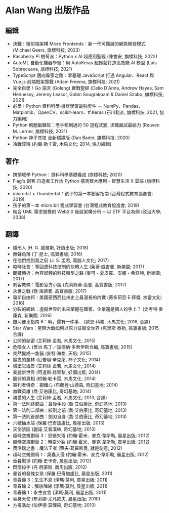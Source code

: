 # Alan Wang 出版作品

## 編輯

- 決戰！微前端架構 Micro Frontends：新一代可擴展的網頁開發模式 (Michael Geers, 旗標科技; 2023)
- Raspberry Pi 樹莓派：Python x AI 超應用聖經 (陳會安, 旗標科技; 2022)
- AutoML 自動化機器學習：用 AutoKeras 超輕鬆打造高效能 AI 模型 (Luis Sobrecueva, 旗標科技; 2021)
- TypeScript 邁向專家之路：零基礎 JavaScript 打通 Angular、React 與 Vue.js 前端框架實戰 (Adam Freema, 旗標科技; 2021)
- 完全自學！Go 語言 (Golang) 實戰聖經 (Delio D'Anna, Andrew Hayes, Sam Hennessy, Jeremy Leasor, Gobin Sougrakpam & Daniel Szabo, 旗標科技; 2021)
- 必學！Python 資料科學‧機器學習最強套件 － NumPy、Pandas、Matplotlib、OpenCV、scikit-learn、tf.Keras (石川聡彦, 旗標科技; 2021, 協力編輯)
- Python 刷題鍛鍊班：老手都刷過的 50 道程式題, 求職面試最給力 (Reuven M. Lerner, 旗標科技; 2021)
- Python 神乎其技 全新超譯版 (Dan Bader, 旗標科技; 2020)
- 冷戰諜魂 (約翰‧勒卡雷, 木馬文化; 2014, 協力編輯)

## 著作

- 跨領域學 Python：資料科學基礎養成 (旗標科技; 2020)
- Flag's 創客‧自造者工作坊 Python 感測器大應用 - 智慧生活 X 雲端 (旗標科技; 2020)
- micro:bit x Thunder:bit：孩子的第一本創客指南 (台灣程式教育協進會; 2019)
- 孩子的第一本 micro:bit 程式學習書 (台灣程式教育協進會; 2019)
- 結合 UML 需求塑模的 Web2.0 後設架構分析 ─ 以 ETF 平台為例 (政治大學; 2008)

## 翻譯

- 隱形人 (H. G. 威爾斯, 好讀出版; 2018)
- 無聲角落 (丁‧昆士, 高寶書版; 2018)
- 在他們找到我之前 (J. S. 孟若, 電腦人文化; 2017)
- 縮時社會：奪回遭科技控制的快轉人生 (茱蒂‧威吉曼, 新樂園; 2017)
- 關鍵轉折：內容媒體的科技轉型之路 (麥可・夏皮羅、安娜・希亞特, 新樂園; 2017)
- 刺客教條：電影官方小說 (克莉絲蒂‧高登, 高寶書版; 2017)
- 永世之戰 (喬‧海德曼, 高寶書版; 2017)
- 瓊斯自由邦：美國密西西比州史上最漫長的內戰 (薇多莉亞‧E‧拜儂, 水靈文創; 2016)
- 分裂的網路：虛擬世界的未來掌握在國家、企業還是個人的手上？ (史考特‧麥康森, 新樂園; 2016)
- 銀河便車指南 6：啊，還有一件事... (歐恩‧科弗, 木馬文化; 2016, 合譯)
- Star Wars：星際大戰如何以原力征服全世界 (克里斯‧泰勒, 高寶書版; 2015, 合譯)
- 公開的祕密 (艾莉絲‧孟若, 木馬文化; 2015)
- 危險女人 (喬治‧馬丁／加德納‧多索伊斯合編, 高寶書版; 2015)
- 突然變成一隻貓 (麥特‧海格, 天培; 2015)
- 魔鬼的叢林 (厄普頓‧辛克萊, 柿子文化; 2014)
- 城堡岩海景 (艾莉絲‧孟若, 木馬文化; 2014)
- 美麗新世界 (阿道斯‧赫胥黎, 好讀出版; 2014)
- 脆弱的真相 (約翰‧勒卡雷, 木馬文化; 2014)
- 審判者傳奇：鋼鐵心 (布蘭登‧山德森, 奇幻基地; 2014)
- 血戰英雄 (喬‧艾伯康比, 奇幻基地; 2014)
- 親愛的人生 (艾莉絲‧孟若, 木馬文化; 2013, 合譯)
- 第一法則終部曲：最後手段 (喬‧艾伯康比, 奇幻基地; 2013)
- 第一法則二部曲：絞刑之前 (喬‧艾伯康比, 奇幻基地; 2013)
- 第一法則首部曲：劍刃自身 (喬‧艾伯康比, 奇幻基地; 2013)
- 六號抽水站 (保羅‧巴奇加盧比, 晨星出版; 2013)
- 天使禁區 (麗諾‧艾普漢絲, 奇幻基地; 2013)
- 超時空規劃局 3：思緒失落 (約翰‧霍米、麥克‧韋斯勒, 晨星出版; 2012)
- 超時空規劃局 2：時空分裂 (約翰‧霍米、麥克‧韋斯勒, 晨星出版; 2012)
- 費洛瑞之書：魔法王者 (萊夫‧葛羅斯曼, 就是創意; 2012)
- 超時空規劃局 1：臭蟲入侵 (約翰‧霍米、麥克‧韋斯勒, 晨星出版; 2012)
- 垂暮戰爭 (約翰‧史卡奇, 晨星出版; 2012)
- 閃憶殺手 (丹‧西蒙斯, 商周出版; 2012)
- 曼谷的發條女孩 (保羅‧巴奇加盧比, 晨星出版; 2011)
- 青春鑰 3：生生不息 (潔瑪‧莫利, 晨星出版; 2011)
- 青春鑰 2：解放陣線 (潔瑪‧莫利, 晨星出版; 2011)
- 青春鑰 1：永生宣言 (潔瑪‧莫利, 晨星出版; 2011)
- 替身天使 (布莉娜‧尤凡歐夫, 晨星出版; 2010)
- 方舟浩劫 (伯伊德‧莫理森, 奇幻基地; 2010)
